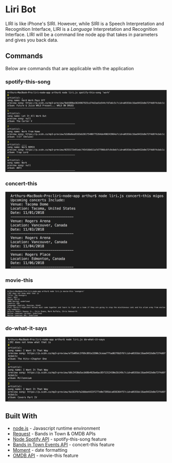 # Liri Bot 

LIRI is like iPhone's SIRI. However, while SIRI is a Speech Interpretation and Recognition Interface, LIRI is a _Language_ Interpretation and Recognition Interface. LIRI will be a command line node app that takes in parameters and gives you back data.

## Commands

Below are commands that are applicable with the application 

### spotify-this-song

![spotify-this-song](https://github.com/achristian91/liri-node-app/blob/master/imgs/spotify-this-song.png)

### concert-this

![concert-this](https://github.com/achristian91/liri-node-app/blob/master/imgs/concert-this.png)

### movie-this

![movie-this](https://github.com/achristian91/liri-node-app/blob/master/imgs/movie-this.png)

### do-what-it-says

![do-what-it-says](https://github.com/achristian91/liri-node-app/blob/master/imgs/do-what-it-says.png)

## Built With 

* [node.js](https://nodejs.org/en/) - Javascript runtime environment
* [Request](https://www.npmjs.com/package/request) - Bands in Town & OMDB APIs
* [Node Spotify API](https://www.npmjs.com/package/node-spotify-api) - spotify-this-song feature
* [Bands in Town Events API](http://www.artists.bandsintown.com/bandsintown-api) - concert-this feature
* [Moment](https://www.npmjs.com/package/moment) - date formatting
* [OMDB API](http://www.omdbapi.com/) - movie-this feature